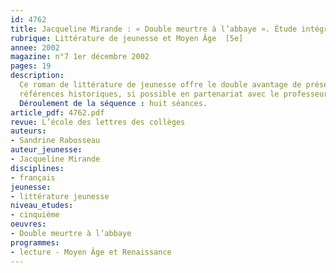 ```yaml
---
id: 4762
title: Jacqueline Mirande : « Double meurtre à l’abbaye ». Étude intégrale (séquence)
rubrique: Littérature de jeunesse et Moyen Âge  [5e]
annee: 2002
magazine: n°7 1er décembre 2002
pages: 19
description: 
  Ce roman de littérature de jeunesse offre le double avantage de présenter une intrigue captivante et un arrière-plan historique tout aussi intéressant. À la fin du XIIe siècle, un pèlerin de Saint-Jacques-de-Compostelle est retrouvé assassiné dans l’enceinte de l’abbaye de Hautefage. Dès lors,  l’enquête démarre et bon nombre de personnes apparaissent suspectes. L’objectif de cette séquence est de faire repérer les principales caractéristiques du roman policier, mais aussi d’expliciter certaines
  références historiques, si possible en partenariat avec le professeur d’histoire. Ainsi, on pourra préciser l’entrecroisement des formes de discours, et les liens entre le narratif et le descriptif, comme il est recommandé de le faire en cinquième. Bien évidemment, une place assez importante sera réservée aux outils de la langue, en lien avec l’analyse du style de l’auteur. Les savoir-faire dégagés au cours de cette étude seront réinvestis dans un exercice d’écriture qui servira d’évaluation. Des activités diverses comme des travaux de recherche au CDI se grefferont sur l’étude de l’œuvre.
  Déroulement de la séquence : huit séances.
article_pdf: 4762.pdf
revue: L’école des lettres des collèges
auteurs:
- Sandrine Rabosseau
auteur_jeunesse:
- Jacqueline Mirande
disciplines:
- français
jeunesse:
- littérature jeunesse
niveau_etudes:
- cinquième
oeuvres:
- Double meurtre à l’abbaye
programmes:
- lecture - Moyen Âge et Renaissance
---
```

